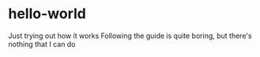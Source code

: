 # hello-world
Just trying out how it works
Following the guide is quite boring, but there's nothing that I can do

